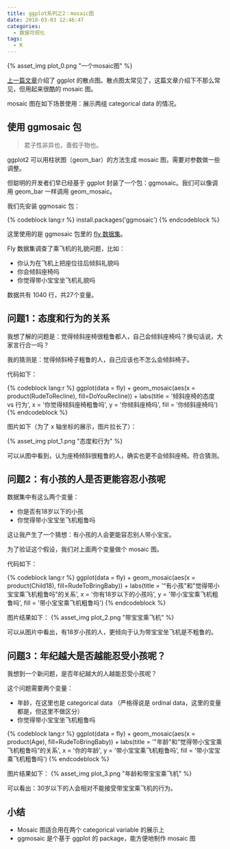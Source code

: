```yaml
---
title: ggplot系列之2：mosaic图
date: 2018-03-03 12:46:47
categories:
  - 数据可视化
tags:
  - R
---
```


{% asset_img plot_0.png "一个mosaic图" %}

[上一篇文章](https://yupototo.github.io/blog/2017/01/05/2017-01-05-ggplot%E6%95%A3%E7%82%B9%E5%9B%BE/)介绍了 ggplot 的散点图。散点图太常见了，这篇文章介绍下不那么常见，但用起来很酷的 mosaic 图。

mosaic 图在如下场景使用：展示两组 categorical data 的情况。

<!-- more -->

## 使用 ggmosaic 包

> 君子性非异也，善假于物也。

ggplot2 可以用柱状图（geom_bar）的方法生成 mosaic 图，需要对参数做一些调整。

但聪明的开发者们早已经基于 ggplot 封装了一个包：ggmosaic。我们可以像调用 geom_bar 一样调用 geom_mosaic。

我们先安装 ggmosaic 包：

{% codeblock lang:r %}
install.packages('ggmosaic')
{% endcodeblock %}

这里使用的是 ggmosaic 包里的 [fly 数据集](https://www.rdocumentation.org/packages/ggmosaic/versions/0.2.0/topics/fly)。

Fly 数据集调查了乘飞机的礼貌问题，比如：
- 你认为在飞机上把座位往后倾斜礼貌吗
- 你会倾斜座椅吗
- 你觉得带小宝宝坐飞机礼貌吗

数据共有 1040 行，共27个变量。

## 问题1：态度和行为的关系

我想了解的问题是：觉得倾斜座椅很粗鲁都人，自己会倾斜座椅吗？换句话说，大家言行合一吗？

我的猜测是：觉得倾斜椅子粗鲁的人，自己应该也不怎么会倾斜椅子。

代码如下：

{% codeblock lang:r %}
ggplot(data = fly) + 
  geom_mosaic(aes(x = product(RudeToRecline), fill=DoYouRecline)) +
  labs(title = '倾斜座椅的态度 vs 行为',
       x = '你觉得倾斜座椅粗鲁吗', 
       y = '你倾斜座椅吗',
       fill = '你倾斜座椅吗')
{% endcodeblock %}

图片如下（为了 x 轴坐标的展示，图片拉长了）：

{% asset_img plot_1.png "态度和行为" %}

可以从图中看到，认为座椅倾斜很粗鲁的人，确实也更不会倾斜座椅。符合猜测。


## 问题2：有小孩的人是否更能容忍小孩呢

数据集中有这么两个变量：
- 你是否有18岁以下的小孩
- 你觉得带小宝宝坐飞机粗鲁吗

这让我产生了一个猜想：有小孩的人会更能容忍别人带小宝宝。

为了验证这个假设，我们对上面两个变量做个 mosaic 图。

代码如下：

{% codeblock lang:r %}
ggplot(data = fly) + 
  geom_mosaic(aes(x = product(Child18), fill=RudeToBringBaby)) +
  labs(title = '“有小孩"和"觉得带小宝宝乘飞机粗鲁吗"的关系',
       x = '你有18岁以下的小孩吗', 
       y = '带小宝宝乘飞机粗鲁吗',
       fill = '带小宝宝乘飞机粗鲁吗')
{% endcodeblock %}

图片结果如下：
{% asset_img plot_2.png "带宝宝乘飞机" %}

可以从图片中看出，有18岁小孩的人，更倾向于认为带宝宝坐飞机是不粗鲁的。

## 问题3：年纪越大是否越能忍受小孩呢？

我想到一个新问题，是否年纪越大的人越能忍受小孩呢？

这个问题需要两个变量：
- 年龄，在这里也是 categorical data （严格得说是 ordinal data，这里的变量都是，但这里不做区分）
- 你觉得带小宝宝坐飞机粗鲁吗

{% codeblock lang:r %}
ggplot(data = fly) + 
  geom_mosaic(aes(x = product(Age), fill=RudeToBringBaby)) +
  labs(title = '"年龄"和“觉得带小宝宝乘飞机粗鲁吗”的关系',
       x = '你的年龄', 
       y = '带小宝宝乘飞机粗鲁吗',
       fill = '带小宝宝乘飞机粗鲁吗')
{% endcodeblock %}


图片结果如下：
{% asset_img plot_3.png "年龄和带宝宝乘飞机" %}


可以看出：30岁以下的人会相对不能接受带宝宝乘飞机的行为。


## 小结

- Mosaic 图适合用在两个 categorical variable 的展示上
- ggmosaic 是个基于 ggplot 的 package，能方便地制作 mosaic 图
